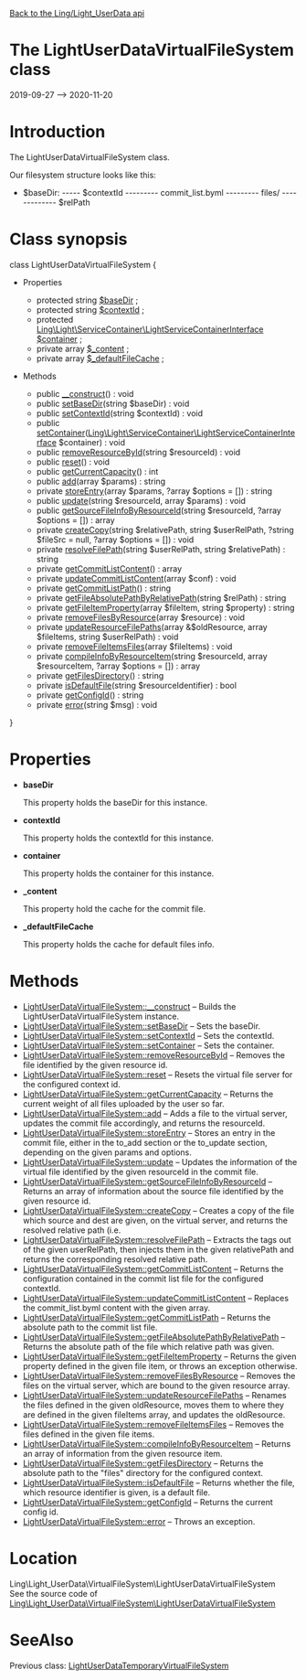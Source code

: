 [Back to the Ling/Light_UserData api](https://github.com/lingtalfi/Light_UserData/blob/master/doc/api/Ling/Light_UserData.md)



The LightUserDataVirtualFileSystem class
================
2019-09-27 --> 2020-11-20






Introduction
============

The LightUserDataVirtualFileSystem class.


Our filesystem structure looks like this:

- $baseDir:
----- $contextId
--------- commit_list.byml
--------- files/
------------- $relPath



Class synopsis
==============


class <span class="pl-k">LightUserDataVirtualFileSystem</span>  {

- Properties
    - protected string [$baseDir](#property-baseDir) ;
    - protected string [$contextId](#property-contextId) ;
    - protected [Ling\Light\ServiceContainer\LightServiceContainerInterface](https://github.com/lingtalfi/Light/blob/master/doc/api/Ling/Light/ServiceContainer/LightServiceContainerInterface.md) [$container](#property-container) ;
    - private array [$_content](#property-_content) ;
    - private array [$_defaultFileCache](#property-_defaultFileCache) ;

- Methods
    - public [__construct](https://github.com/lingtalfi/Light_UserData/blob/master/doc/api/Ling/Light_UserData/VirtualFileSystem/LightUserDataVirtualFileSystem/__construct.md)() : void
    - public [setBaseDir](https://github.com/lingtalfi/Light_UserData/blob/master/doc/api/Ling/Light_UserData/VirtualFileSystem/LightUserDataVirtualFileSystem/setBaseDir.md)(string $baseDir) : void
    - public [setContextId](https://github.com/lingtalfi/Light_UserData/blob/master/doc/api/Ling/Light_UserData/VirtualFileSystem/LightUserDataVirtualFileSystem/setContextId.md)(string $contextId) : void
    - public [setContainer](https://github.com/lingtalfi/Light_UserData/blob/master/doc/api/Ling/Light_UserData/VirtualFileSystem/LightUserDataVirtualFileSystem/setContainer.md)([Ling\Light\ServiceContainer\LightServiceContainerInterface](https://github.com/lingtalfi/Light/blob/master/doc/api/Ling/Light/ServiceContainer/LightServiceContainerInterface.md) $container) : void
    - public [removeResourceById](https://github.com/lingtalfi/Light_UserData/blob/master/doc/api/Ling/Light_UserData/VirtualFileSystem/LightUserDataVirtualFileSystem/removeResourceById.md)(string $resourceId) : void
    - public [reset](https://github.com/lingtalfi/Light_UserData/blob/master/doc/api/Ling/Light_UserData/VirtualFileSystem/LightUserDataVirtualFileSystem/reset.md)() : void
    - public [getCurrentCapacity](https://github.com/lingtalfi/Light_UserData/blob/master/doc/api/Ling/Light_UserData/VirtualFileSystem/LightUserDataVirtualFileSystem/getCurrentCapacity.md)() : int
    - public [add](https://github.com/lingtalfi/Light_UserData/blob/master/doc/api/Ling/Light_UserData/VirtualFileSystem/LightUserDataVirtualFileSystem/add.md)(array $params) : string
    - private [storeEntry](https://github.com/lingtalfi/Light_UserData/blob/master/doc/api/Ling/Light_UserData/VirtualFileSystem/LightUserDataVirtualFileSystem/storeEntry.md)(array $params, ?array $options = []) : string
    - public [update](https://github.com/lingtalfi/Light_UserData/blob/master/doc/api/Ling/Light_UserData/VirtualFileSystem/LightUserDataVirtualFileSystem/update.md)(string $resourceId, array $params) : void
    - public [getSourceFileInfoByResourceId](https://github.com/lingtalfi/Light_UserData/blob/master/doc/api/Ling/Light_UserData/VirtualFileSystem/LightUserDataVirtualFileSystem/getSourceFileInfoByResourceId.md)(string $resourceId, ?array $options = []) : array
    - private [createCopy](https://github.com/lingtalfi/Light_UserData/blob/master/doc/api/Ling/Light_UserData/VirtualFileSystem/LightUserDataVirtualFileSystem/createCopy.md)(string $relativePath, string $userRelPath, ?string $fileSrc = null, ?array $options = []) : void
    - private [resolveFilePath](https://github.com/lingtalfi/Light_UserData/blob/master/doc/api/Ling/Light_UserData/VirtualFileSystem/LightUserDataVirtualFileSystem/resolveFilePath.md)(string $userRelPath, string $relativePath) : string
    - private [getCommitListContent](https://github.com/lingtalfi/Light_UserData/blob/master/doc/api/Ling/Light_UserData/VirtualFileSystem/LightUserDataVirtualFileSystem/getCommitListContent.md)() : array
    - private [updateCommitListContent](https://github.com/lingtalfi/Light_UserData/blob/master/doc/api/Ling/Light_UserData/VirtualFileSystem/LightUserDataVirtualFileSystem/updateCommitListContent.md)(array $conf) : void
    - private [getCommitListPath](https://github.com/lingtalfi/Light_UserData/blob/master/doc/api/Ling/Light_UserData/VirtualFileSystem/LightUserDataVirtualFileSystem/getCommitListPath.md)() : string
    - private [getFileAbsolutePathByRelativePath](https://github.com/lingtalfi/Light_UserData/blob/master/doc/api/Ling/Light_UserData/VirtualFileSystem/LightUserDataVirtualFileSystem/getFileAbsolutePathByRelativePath.md)(string $relPath) : string
    - private [getFileItemProperty](https://github.com/lingtalfi/Light_UserData/blob/master/doc/api/Ling/Light_UserData/VirtualFileSystem/LightUserDataVirtualFileSystem/getFileItemProperty.md)(array $fileItem, string $property) : string
    - private [removeFilesByResource](https://github.com/lingtalfi/Light_UserData/blob/master/doc/api/Ling/Light_UserData/VirtualFileSystem/LightUserDataVirtualFileSystem/removeFilesByResource.md)(array $resource) : void
    - private [updateResourceFilePaths](https://github.com/lingtalfi/Light_UserData/blob/master/doc/api/Ling/Light_UserData/VirtualFileSystem/LightUserDataVirtualFileSystem/updateResourceFilePaths.md)(array &$oldResource, array $fileItems, string $userRelPath) : void
    - private [removeFileItemsFiles](https://github.com/lingtalfi/Light_UserData/blob/master/doc/api/Ling/Light_UserData/VirtualFileSystem/LightUserDataVirtualFileSystem/removeFileItemsFiles.md)(array $fileItems) : void
    - private [compileInfoByResourceItem](https://github.com/lingtalfi/Light_UserData/blob/master/doc/api/Ling/Light_UserData/VirtualFileSystem/LightUserDataVirtualFileSystem/compileInfoByResourceItem.md)(string $resourceId, array $resourceItem, ?array $options = []) : array
    - private [getFilesDirectory](https://github.com/lingtalfi/Light_UserData/blob/master/doc/api/Ling/Light_UserData/VirtualFileSystem/LightUserDataVirtualFileSystem/getFilesDirectory.md)() : string
    - private [isDefaultFile](https://github.com/lingtalfi/Light_UserData/blob/master/doc/api/Ling/Light_UserData/VirtualFileSystem/LightUserDataVirtualFileSystem/isDefaultFile.md)(string $resourceIdentifier) : bool
    - private [getConfigId](https://github.com/lingtalfi/Light_UserData/blob/master/doc/api/Ling/Light_UserData/VirtualFileSystem/LightUserDataVirtualFileSystem/getConfigId.md)() : string
    - private [error](https://github.com/lingtalfi/Light_UserData/blob/master/doc/api/Ling/Light_UserData/VirtualFileSystem/LightUserDataVirtualFileSystem/error.md)(string $msg) : void

}




Properties
=============

- <span id="property-baseDir"><b>baseDir</b></span>

    This property holds the baseDir for this instance.
    
    

- <span id="property-contextId"><b>contextId</b></span>

    This property holds the contextId for this instance.
    
    

- <span id="property-container"><b>container</b></span>

    This property holds the container for this instance.
    
    

- <span id="property-_content"><b>_content</b></span>

    This property hold the cache for the commit file.
    
    

- <span id="property-_defaultFileCache"><b>_defaultFileCache</b></span>

    This property holds the cache for default files info.
    
    



Methods
==============

- [LightUserDataVirtualFileSystem::__construct](https://github.com/lingtalfi/Light_UserData/blob/master/doc/api/Ling/Light_UserData/VirtualFileSystem/LightUserDataVirtualFileSystem/__construct.md) &ndash; Builds the LightUserDataVirtualFileSystem instance.
- [LightUserDataVirtualFileSystem::setBaseDir](https://github.com/lingtalfi/Light_UserData/blob/master/doc/api/Ling/Light_UserData/VirtualFileSystem/LightUserDataVirtualFileSystem/setBaseDir.md) &ndash; Sets the baseDir.
- [LightUserDataVirtualFileSystem::setContextId](https://github.com/lingtalfi/Light_UserData/blob/master/doc/api/Ling/Light_UserData/VirtualFileSystem/LightUserDataVirtualFileSystem/setContextId.md) &ndash; Sets the contextId.
- [LightUserDataVirtualFileSystem::setContainer](https://github.com/lingtalfi/Light_UserData/blob/master/doc/api/Ling/Light_UserData/VirtualFileSystem/LightUserDataVirtualFileSystem/setContainer.md) &ndash; Sets the container.
- [LightUserDataVirtualFileSystem::removeResourceById](https://github.com/lingtalfi/Light_UserData/blob/master/doc/api/Ling/Light_UserData/VirtualFileSystem/LightUserDataVirtualFileSystem/removeResourceById.md) &ndash; Removes the file identified by the given resource id.
- [LightUserDataVirtualFileSystem::reset](https://github.com/lingtalfi/Light_UserData/blob/master/doc/api/Ling/Light_UserData/VirtualFileSystem/LightUserDataVirtualFileSystem/reset.md) &ndash; Resets the virtual file server for the configured context id.
- [LightUserDataVirtualFileSystem::getCurrentCapacity](https://github.com/lingtalfi/Light_UserData/blob/master/doc/api/Ling/Light_UserData/VirtualFileSystem/LightUserDataVirtualFileSystem/getCurrentCapacity.md) &ndash; Returns the current weight of all files uploaded by the user so far.
- [LightUserDataVirtualFileSystem::add](https://github.com/lingtalfi/Light_UserData/blob/master/doc/api/Ling/Light_UserData/VirtualFileSystem/LightUserDataVirtualFileSystem/add.md) &ndash; Adds a file to the virtual server, updates the commit file accordingly, and returns the resourceId.
- [LightUserDataVirtualFileSystem::storeEntry](https://github.com/lingtalfi/Light_UserData/blob/master/doc/api/Ling/Light_UserData/VirtualFileSystem/LightUserDataVirtualFileSystem/storeEntry.md) &ndash; Stores an entry in the commit file, either in the to_add section or the to_update section, depending on the given params and options.
- [LightUserDataVirtualFileSystem::update](https://github.com/lingtalfi/Light_UserData/blob/master/doc/api/Ling/Light_UserData/VirtualFileSystem/LightUserDataVirtualFileSystem/update.md) &ndash; Updates the information of the virtual file identified by the given resourceId in the commit file.
- [LightUserDataVirtualFileSystem::getSourceFileInfoByResourceId](https://github.com/lingtalfi/Light_UserData/blob/master/doc/api/Ling/Light_UserData/VirtualFileSystem/LightUserDataVirtualFileSystem/getSourceFileInfoByResourceId.md) &ndash; Returns an array of information about the source file identified by the given resource id.
- [LightUserDataVirtualFileSystem::createCopy](https://github.com/lingtalfi/Light_UserData/blob/master/doc/api/Ling/Light_UserData/VirtualFileSystem/LightUserDataVirtualFileSystem/createCopy.md) &ndash; Creates a copy of the file which source and dest are given, on the virtual server, and returns the resolved relative path (i.e.
- [LightUserDataVirtualFileSystem::resolveFilePath](https://github.com/lingtalfi/Light_UserData/blob/master/doc/api/Ling/Light_UserData/VirtualFileSystem/LightUserDataVirtualFileSystem/resolveFilePath.md) &ndash; Extracts the tags out of the given userRelPath, then injects them in the given relativePath and returns the corresponding resolved relative path.
- [LightUserDataVirtualFileSystem::getCommitListContent](https://github.com/lingtalfi/Light_UserData/blob/master/doc/api/Ling/Light_UserData/VirtualFileSystem/LightUserDataVirtualFileSystem/getCommitListContent.md) &ndash; Returns the configuration contained in the commit list file for the configured contextId.
- [LightUserDataVirtualFileSystem::updateCommitListContent](https://github.com/lingtalfi/Light_UserData/blob/master/doc/api/Ling/Light_UserData/VirtualFileSystem/LightUserDataVirtualFileSystem/updateCommitListContent.md) &ndash; Replaces the commit_list.byml content with the given array.
- [LightUserDataVirtualFileSystem::getCommitListPath](https://github.com/lingtalfi/Light_UserData/blob/master/doc/api/Ling/Light_UserData/VirtualFileSystem/LightUserDataVirtualFileSystem/getCommitListPath.md) &ndash; Returns the absolute path to the commit list file.
- [LightUserDataVirtualFileSystem::getFileAbsolutePathByRelativePath](https://github.com/lingtalfi/Light_UserData/blob/master/doc/api/Ling/Light_UserData/VirtualFileSystem/LightUserDataVirtualFileSystem/getFileAbsolutePathByRelativePath.md) &ndash; Returns the absolute path of the file which relative path was given.
- [LightUserDataVirtualFileSystem::getFileItemProperty](https://github.com/lingtalfi/Light_UserData/blob/master/doc/api/Ling/Light_UserData/VirtualFileSystem/LightUserDataVirtualFileSystem/getFileItemProperty.md) &ndash; Returns the given property defined in the given file item, or throws an exception otherwise.
- [LightUserDataVirtualFileSystem::removeFilesByResource](https://github.com/lingtalfi/Light_UserData/blob/master/doc/api/Ling/Light_UserData/VirtualFileSystem/LightUserDataVirtualFileSystem/removeFilesByResource.md) &ndash; Removes the files on the virtual server, which are bound to the given resource array.
- [LightUserDataVirtualFileSystem::updateResourceFilePaths](https://github.com/lingtalfi/Light_UserData/blob/master/doc/api/Ling/Light_UserData/VirtualFileSystem/LightUserDataVirtualFileSystem/updateResourceFilePaths.md) &ndash; Renames the files defined in the given oldResource, moves them to where they are defined in the given fileItems array, and updates the oldResource.
- [LightUserDataVirtualFileSystem::removeFileItemsFiles](https://github.com/lingtalfi/Light_UserData/blob/master/doc/api/Ling/Light_UserData/VirtualFileSystem/LightUserDataVirtualFileSystem/removeFileItemsFiles.md) &ndash; Removes the files defined in the given file items.
- [LightUserDataVirtualFileSystem::compileInfoByResourceItem](https://github.com/lingtalfi/Light_UserData/blob/master/doc/api/Ling/Light_UserData/VirtualFileSystem/LightUserDataVirtualFileSystem/compileInfoByResourceItem.md) &ndash; Returns an array of information from the given resource item.
- [LightUserDataVirtualFileSystem::getFilesDirectory](https://github.com/lingtalfi/Light_UserData/blob/master/doc/api/Ling/Light_UserData/VirtualFileSystem/LightUserDataVirtualFileSystem/getFilesDirectory.md) &ndash; Returns the absolute path to the "files" directory for the configured context.
- [LightUserDataVirtualFileSystem::isDefaultFile](https://github.com/lingtalfi/Light_UserData/blob/master/doc/api/Ling/Light_UserData/VirtualFileSystem/LightUserDataVirtualFileSystem/isDefaultFile.md) &ndash; Returns whether the file, which resource identifier is given, is a default file.
- [LightUserDataVirtualFileSystem::getConfigId](https://github.com/lingtalfi/Light_UserData/blob/master/doc/api/Ling/Light_UserData/VirtualFileSystem/LightUserDataVirtualFileSystem/getConfigId.md) &ndash; Returns the current config id.
- [LightUserDataVirtualFileSystem::error](https://github.com/lingtalfi/Light_UserData/blob/master/doc/api/Ling/Light_UserData/VirtualFileSystem/LightUserDataVirtualFileSystem/error.md) &ndash; Throws an exception.





Location
=============
Ling\Light_UserData\VirtualFileSystem\LightUserDataVirtualFileSystem<br>
See the source code of [Ling\Light_UserData\VirtualFileSystem\LightUserDataVirtualFileSystem](https://github.com/lingtalfi/Light_UserData/blob/master/VirtualFileSystem/LightUserDataVirtualFileSystem.php)



SeeAlso
==============
Previous class: [LightUserDataTemporaryVirtualFileSystem](https://github.com/lingtalfi/Light_UserData/blob/master/doc/api/Ling/Light_UserData/TemporaryVirtualFileSystem/LightUserDataTemporaryVirtualFileSystem.md)<br>
